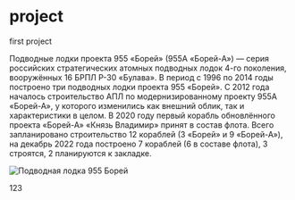 # project
first project

Подводные лодки проекта 955 «Борей» (955А «Борей-А») — серия российских стратегических атомных подводных лодок 4-го поколения, вооружённых 16 БРПЛ Р-30 «Булава». В период с 1996 по 2014 годы построено три подводных лодки проекта 955 «Борей». С 2012 года началось строительство АПЛ по модернизированному проекту 955А «Борей-А», у которого изменились как внешний облик, так и характеристики в целом. В 2020 году первый корабль обновлённого проекта «Борей-А» «Князь Владимир» принят в состав флота. Всего запланировано строительство 12 кораблей (3 «Борей» и 9 «Борей-А»), на декабрь 2022 года построено 7 кораблей (6 в составе флота), 3 строятся, 2 планируются к закладке.

![Подводная лодка 955 Борей](https://upload.wikimedia.org/wikipedia/commons/thumb/f/f5/%C2%AB%D0%90%D0%BB%D0%B5%D0%BA%D1%81%D0%B0%D0%BD%D0%B4%D1%80_%D0%9D%D0%B5%D0%B2%D1%81%D0%BA%D0%B8%D0%B9%C2%BB_%D0%B2_%D0%92%D0%B8%D0%BB%D1%8E%D1%87%D0%B8%D0%BD%D1%81%D0%BA%D0%B5.jpg/274px-%C2%AB%D0%90%D0%BB%D0%B5%D0%BA%D1%81%D0%B0%D0%BD%D0%B4%D1%80_%D0%9D%D0%B5%D0%B2%D1%81%D0%BA%D0%B8%D0%B9%C2%BB_%D0%B2_%D0%92%D0%B8%D0%BB%D1%8E%D1%87%D0%B8%D0%BD%D1%81%D0%BA%D0%B5.jpg)

123